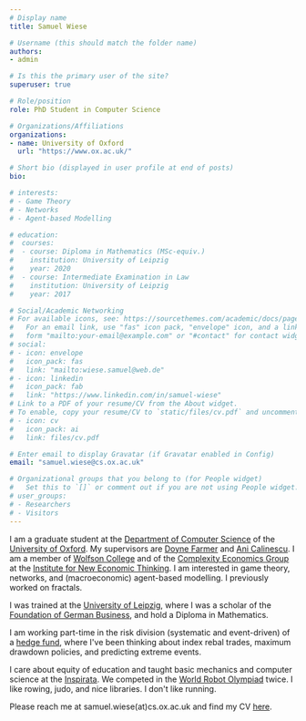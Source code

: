 ```yaml
---
# Display name
title: Samuel Wiese

# Username (this should match the folder name)
authors:
- admin

# Is this the primary user of the site?
superuser: true

# Role/position
role: PhD Student in Computer Science

# Organizations/Affiliations
organizations:
- name: University of Oxford
  url: "https://www.ox.ac.uk/"

# Short bio (displayed in user profile at end of posts)
bio:

# interests:
# - Game Theory
# - Networks
# - Agent-based Modelling

# education:
#  courses:
#  - course: Diploma in Mathematics (MSc-equiv.)
#    institution: University of Leipzig
#    year: 2020
#  - course: Intermediate Examination in Law
#    institution: University of Leipzig
#    year: 2017

# Social/Academic Networking
# For available icons, see: https://sourcethemes.com/academic/docs/page-builder/#icons
#   For an email link, use "fas" icon pack, "envelope" icon, and a link in the
#   form "mailto:your-email@example.com" or "#contact" for contact widget.
# social:
# - icon: envelope
#   icon_pack: fas
#   link: "mailto:wiese.samuel@web.de"
# - icon: linkedin
#   icon_pack: fab
#   link: "https://www.linkedin.com/in/samuel-wiese"
# Link to a PDF of your resume/CV from the About widget.
# To enable, copy your resume/CV to `static/files/cv.pdf` and uncomment the lines below.
# - icon: cv
#   icon_pack: ai
#   link: files/cv.pdf

# Enter email to display Gravatar (if Gravatar enabled in Config)
email: "samuel.wiese@cs.ox.ac.uk"

# Organizational groups that you belong to (for People widget)
#   Set this to `[]` or comment out if you are not using People widget.
# user_groups:
# - Researchers
# - Visitors
---
```


I am a graduate student at the <a href="http://www.cs.ox.ac.uk/">Department of Computer Science</a> of the <a href="https://www.ox.ac.uk/">University of Oxford</a>. My supervisors are <a href="https://www.inet.ox.ac.uk/people/j-doyne-farmer/">Doyne Farmer</a> and <a href="https://www.cs.ox.ac.uk/people/ani.calinescu/">Ani Calinescu</a>. I am a member of <a href="https://www.wolfson.ox.ac.uk/">Wolfson College</a> and of the <a href="https://www.inet.ox.ac.uk/research/programmes/complexity-economics">Complexity Economics Group</a> at the <a href="https://www.inet.ox.ac.uk">Institute for New Economic Thinking</a>. I am interested in game theory, networks, and (macroeconomic) agent-based modelling. I previously worked on fractals.

I was trained at the <a href="https://www.uni-leipzig.de/">University of Leipzig</a>, where I was a scholar of the <a href="https://www.sdw.org/">Foundation of German Business</a>, and hold a Diploma in Mathematics.

I am working part-time in the risk division (systematic and event-driven) of a <a href="https://www.bamfunds.com">hedge fund</a>, where I've been thinking about index rebal trades, maximum drawdown policies, and predicting extreme events.

I care about equity of education and taught basic mechanics and computer science at the <a href="https://www.inspirata.de">Inspirata</a>. We competed in the <a href="https://wro-association.org/home">World Robot Olympiad</a> twice. I like rowing, judo, and nice libraries. I don't like running.

Please reach me at samuel.wiese(at)cs.ox.ac.uk and find my CV <a href="files//cv.pdf">here</a>.
